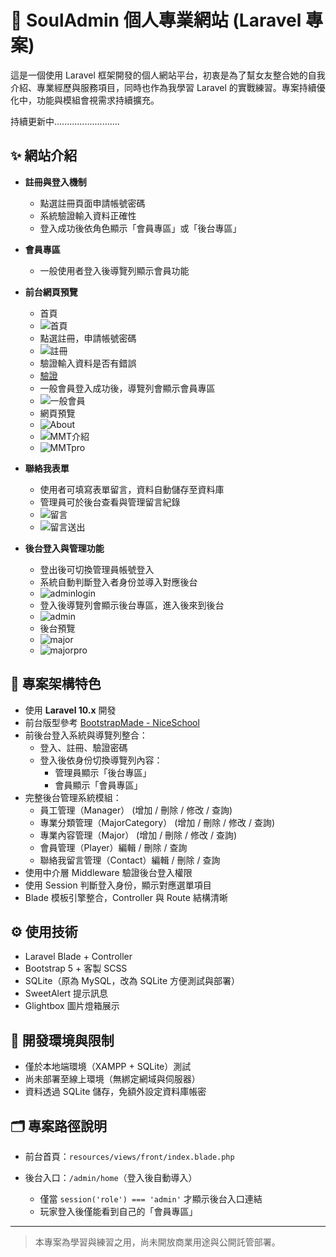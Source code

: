 # 💼 SoulAdmin 個人專業網站 (Laravel 專案)

這是一個使用 Laravel 框架開發的個人網站平台，初衷是為了幫女友整合她的自我介紹、專業經歷與服務項目，同時也作為我學習 Laravel 的實戰練習。專案持續優化中，功能與模組會視需求持續擴充。

持續更新中..........................

## ✨ 網站介紹

-   **註冊與登入機制**

    -   點選註冊頁面申請帳號密碼
    -   系統驗證輸入資料正確性
    -   登入成功後依角色顯示「會員專區」或「後台專區」

-   **會員專區**

    -   一般使用者登入後導覽列顯示會員功能

-   **前台網頁預覽**
    -   首頁
    -   ![首頁](public/assets/img/home.png)
    -   點選註冊，申請帳號密碼
    -   ![註冊](public/assets/img/register.png)
    -   驗證輸入資料是否有錯誤
    -   [驗證](public/assets/img/verify.png)
    -   一般會員登入成功後，導覽列會顯示會員專區
    -   ![一般會員](public/assets/img/playerlogin.png)
    -   網頁預覽
    -   ![About](public/assets/img/aboutme.png)
    -   ![MMT介紹](public/assets/img/MMTRre.png)
    -   ![MMTpro](public/assets/img/MMTpro.png)
-   **聯絡我表單**
    -   使用者可填寫表單留言，資料自動儲存至資料庫
    -   管理員可於後台查看與管理留言紀錄
    -   ![留言](public/assets/img/contact.png)
    -   ![留言送出](public/assets/img/contactpush.png)
-   **後台登入與管理功能**
    -   登出後可切換管理員帳號登入
    -   系統自動判斷登入者身份並導入對應後台
    -   ![adminlogin](public/assets/img/adminlogin.png)
    -   登入後導覽列會顯示後台專區，進入後來到後台
    -   ![admin](public/assets/img/admin.png)
    -   後台預覽
    -   ![major](public/assets/img/major.png)
    -   ![majorpro](public/assets/img/majorpro.png)

## 🔧 專案架構特色

-   使用 **Laravel 10.x** 開發
-   前台版型參考 [BootstrapMade - NiceSchool](https://bootstrapmade.com/nice-school-bootstrap-education-template/)
-   前後台登入系統與導覽列整合：
    -   登入、註冊、驗證密碼
    -   登入後依身份切換導覽列內容：
        -   管理員顯示「後台專區」
        -   會員顯示「會員專區」
-   完整後台管理系統模組：
    -   員工管理（Manager） (增加 / 刪除 / 修改 / 查詢)
    -   專業分類管理（MajorCategory） (增加 / 刪除 / 修改 / 查詢)
    -   專業內容管理（Major） (增加 / 刪除 / 修改 / 查詢)
    -   會員管理（Player）編輯 / 刪除 / 查詢
    -   聯絡我留言管理（Contact）編輯 / 刪除 / 查詢
-   使用中介層 Middleware 驗證後台登入權限
-   使用 Session 判斷登入身份，顯示對應選單項目
-   Blade 模板引擎整合，Controller 與 Route 結構清晰

## ⚙️ 使用技術

-   Laravel Blade + Controller
-   Bootstrap 5 + 客製 SCSS
-   SQLite（原為 MySQL，改為 SQLite 方便測試與部署）
-   SweetAlert 提示訊息
-   Glightbox 圖片燈箱展示

## 🧪 開發環境與限制

-   僅於本地端環境（XAMPP + SQLite）測試
-   尚未部署至線上環境（無綁定網域與伺服器）
-   資料透過 SQLite 儲存，免額外設定資料庫帳密

## 🗂️ 專案路徑說明

-   前台首頁：`resources/views/front/index.blade.php`

-   後台入口：`/admin/home`（登入後自動導入）
    -   僅當 `session('role') === 'admin'` 才顯示後台入口連結
    -   玩家登入後僅能看到自己的「會員專區」

---

> 本專案為學習與練習之用，尚未開放商業用途與公開託管部署。
